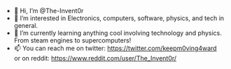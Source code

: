 - 👋 Hi, I’m @The-Invent0r
- 👀 I’m interested in Electronics, computers, software, physics, and tech in general.
- 🌱 I’m currently learning anything cool involving technology and physics. From steam engines to supercomputers!
- 📫 You can reach me on twitter: https://twitter.com/keepm0ving4ward
      or on reddit: https://www.reddit.com/user/The_Invent0r/

<!---
The-Invent0r/The-Invent0r is a ✨ special ✨ repository because its `README.md` (this file) appears on your GitHub profile.
You can click the Preview link to take a look at your changes.
--->

